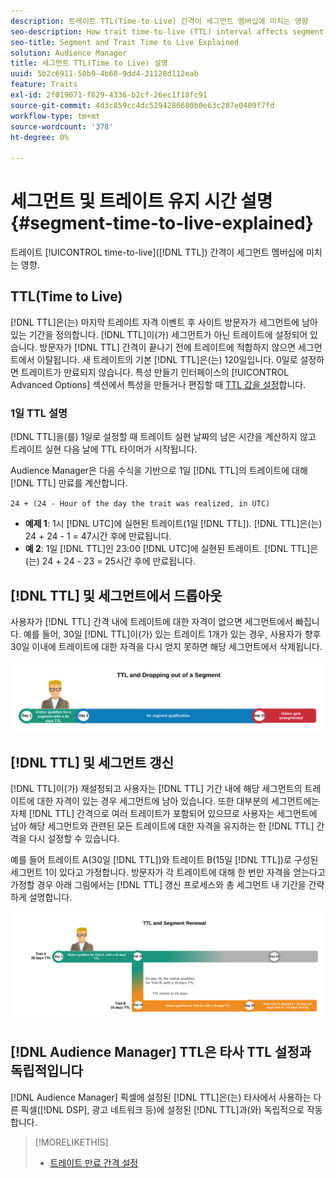 ```yaml
---
description: 트레이트 TTL(Time-to-Live) 간격이 세그먼트 멤버십에 미치는 영향
seo-description: How trait time-to-live (TTL) interval affects segment membership.
seo-title: Segment and Trait Time to Live Explained
solution: Audience Manager
title: 세그먼트 TTL(Time to Live) 설명
uuid: 5b2c6911-50b9-4b68-9dd4-21128d112eab
feature: Traits
exl-id: 2f019071-f829-4336-b2cf-26ec1f18fc91
source-git-commit: 4d3c859cc4dc5294286680b0e63c287e0409f7fd
workflow-type: tm+mt
source-wordcount: '378'
ht-degree: 0%

---
```


# 세그먼트 및 트레이트 유지 시간 설명 {#segment-time-to-live-explained}

트레이트 [!UICONTROL time-to-live]([!DNL TTL]) 간격이 세그먼트 멤버십에 미치는 영향.

<!-- segment-ttl-explained.xml -->

## TTL(Time to Live)

[!DNL TTL]은(는) 마지막 트레이트 자격 이벤트 후 사이트 방문자가 세그먼트에 남아 있는 기간을 정의합니다. [!DNL TTL]이(가) 세그먼트가 아닌 트레이트에 설정되어 있습니다. 방문자가 [!DNL TTL] 간격이 끝나기 전에 트레이트에 적합하지 않으면 세그먼트에서 이탈됩니다. 새 트레이트의 기본 [!DNL TTL]은(는) 120일입니다. 0일로 설정하면 트레이트가 만료되지 않습니다. 특성 만들기 인터페이스의 [!UICONTROL Advanced Options] 섹션에서 특성을 만들거나 편집할 때 [TTL 값을 설정](../../features/traits/create-onboarded-rule-based-traits.md#set-expiration-interval)합니다.

### 1일 TTL 설명

[!DNL TTL]을(를) 1일로 설정할 때 트레이트 실현 날짜의 남은 시간을 계산하지 않고 트레이트 실현 다음 날에 TTL 타이머가 시작됩니다.

Audience Manager은 다음 수식을 기반으로 1일 [!DNL TTL]의 트레이트에 대해 [!DNL TTL] 만료를 계산합니다.

`24 + (24 - Hour of the day the trait was realized, in UTC)`

* **예제 1**: 1시 [!DNL UTC]에 실현된 트레이트(1일 [!DNL TTL]). [!DNL TTL]은(는) 24 + 24 - 1 = 47시간 후에 만료됩니다.
* **예 2**: 1일 [!DNL TTL]인 23:00 [!DNL UTC]에 실현된 트레이트. [!DNL TTL]은(는) 24 + 24 - 23 = 25시간 후에 만료됩니다.

## [!DNL TTL] 및 세그먼트에서 드롭아웃

사용자가 [!DNL TTL] 간격 내에 트레이트에 대한 자격이 없으면 세그먼트에서 빠집니다. 예를 들어, 30일 [!DNL TTL]이(가) 있는 트레이트 1개가 있는 경우, 사용자가 향후 30일 이내에 트레이트에 대한 자격을 다시 얻지 못하면 해당 세그먼트에서 삭제됩니다.

![](assets/ttl-explained.png)

## [!DNL TTL] 및 세그먼트 갱신

[!DNL TTL]이(가) 재설정되고 사용자는 [!DNL TTL] 기간 내에 해당 세그먼트의 트레이트에 대한 자격이 있는 경우 세그먼트에 남아 있습니다. 또한 대부분의 세그먼트에는 자체 [!DNL TTL] 간격으로 여러 트레이트가 포함되어 있으므로 사용자는 세그먼트에 남아 해당 세그먼트와 관련된 모든 트레이트에 대한 자격을 유지하는 한 [!DNL TTL] 간격을 다시 설정할 수 있습니다.

예를 들어 트레이트 A(30일 [!DNL TTL])와 트레이트 B(15일 [!DNL TTL])로 구성된 세그먼트 1이 있다고 가정합니다. 방문자가 각 트레이트에 대해 한 번만 자격을 얻는다고 가정할 경우 아래 그림에서는 [!DNL TTL] 갱신 프로세스와 총 세그먼트 내 기간을 간략하게 설명합니다.

![](assets/ttl-renewal.png)

## [!DNL Audience Manager] TTL은 타사 TTL 설정과 독립적입니다

[!DNL Audience Manager] 픽셀에 설정된 [!DNL TTL]은(는) 타사에서 사용하는 다른 픽셀([!DNL DSP], 광고 네트워크 등)에 설정된 [!DNL TTL]과(와) 독립적으로 작동합니다.

>[!MORELIKETHIS]
>
>* [트레이트 만료 간격 설정](../../features/traits/create-onboarded-rule-based-traits.md#set-expiration-interval)
